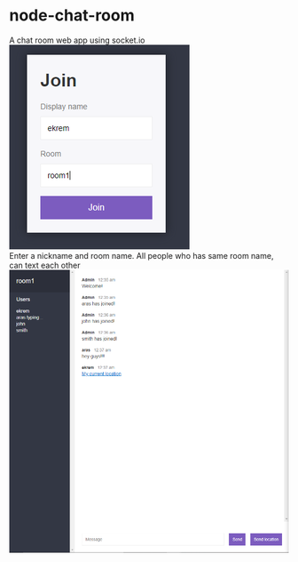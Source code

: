 # node-chat-room

A chat room web app using socket.io  
![Alt text](s1.png)  
Enter a nickname and room name. All people who has same room name, can text each other  
![Alt text](s2.png) 
